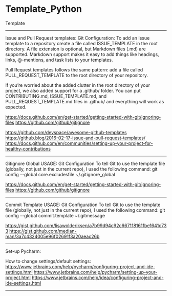 # Template_Python
Template

____________________________________________________________________________________________________________

Issue and Pull Request templates:
Git Configuration:
To add an Issue template to a repository create a file called ISSUE_TEMPLATE in the root directory. A file extension is optional, but Markdown files (.md) are supported. Markdown support makes it easy to add things like headings, links, @-mentions, and task lists to your templates.

Pull Request templates follows the same pattern: add a file called PULL_REQUEST_TEMPLATE to the root directory of your repository.

If you’re worried about the added clutter in the root directory of your project, we also added support for a .github/ folder. You can put CONTRIBUTING.md, ISSUE_TEMPLATE.md, and PULL_REQUEST_TEMPLATE.md files in .github/ and everything will work as expected.

https://docs.github.com/en/get-started/getting-started-with-git/ignoring-files
https://github.com/github/gitignore

https://github.com/devspace/awesome-github-templates 
https://github.blog/2016-02-17-issue-and-pull-request-templates/ 
https://docs.github.com/en/communities/setting-up-your-project-for-healthy-contributions 
____________________________________________________________________________________________________________

Gitignore Global USAGE:
Git Configuration
To tell Git to use the template file (globally, not just in the current repo), I used the following command:
git config --global core.excludesfile ~/.gitignore_global


https://docs.github.com/en/get-started/getting-started-with-git/ignoring-files 
https://github.com/github/gitignore 
____________________________________________________________________________________________________________

Commit Template USAGE:
Git Configuration
To tell Git to use the template file (globally, not just in the current repo), I used the following command:
git config --global commit.template ~/.gitmessage


https://gist.github.com/lisawolderiksen/a7b99d94c92c6671181611be1641c733 
https://gist.github.com/median-man/3a7c4324005e96f02691f3a20aeac26b 
____________________________________________________________________________________________________________
Set-up Pycharm:

How to change settings/default settings:
https://www.jetbrains.com/help/pycharm/configuring-project-and-ide-settings.html 
https://www.jetbrains.com/help/pycharm/setting-up-your-project.html 
https://www.jetbrains.com/help/idea/configuring-project-and-ide-settings.html 
____________________________________________________________________________________________________________
